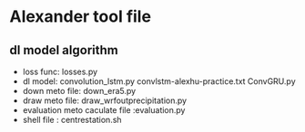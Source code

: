 # Alexander tool file
## dl model algorithm
 - loss func: losses.py
 - dl model: convolution_lstm.py
             convlstm-alexhu-practice.txt
             ConvGRU.py
 - down meto file: down_era5.py
 - draw meto file: draw_wrfoutprecipitation.py
 - evaluation meto caculate file :evaluation.py
 - shell file : centrestation.sh
